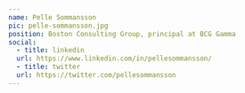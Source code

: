 ```yaml
---
name: Pelle Sommansson
pic: pelle-sommansson.jpg
position: Boston Consulting Group, principal at BCG Gamma
social:
  - title: linkedin
  url: https://www.linkedin.com/in/pellesommansson/
  - title: twitter
  url: https://twitter.com/pellesommansson
---
```

